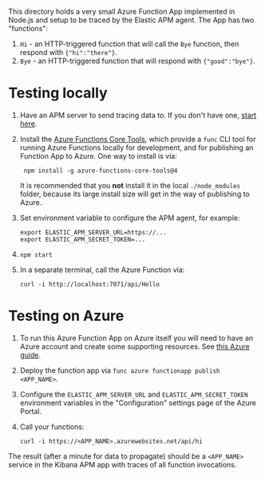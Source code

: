 This directory holds a very small Azure Function App implemented in Node.js
and setup to be traced by the Elastic APM agent. The App has two "functions":

1. `Hi` - an HTTP-triggered function that will call the `Bye` function, then
   respond with `{"hi":"there"}`.
2. `Bye` - an HTTP-triggered function that will respond with `{"good":"bye"}`.


# Testing locally

1. Have an APM server to send tracing data to. If you don't have one,
   [start here](https://www.elastic.co/guide/en/apm/guide/current/apm-quick-start.html).

2. Install the [Azure Functions Core Tools](https://github.com/Azure/azure-functions-core-tools),
   which provide a `func` CLI tool for running Azure Functions locally for
   development, and for publishing an Function App to Azure. One way to
   install is via:

        npm install -g azure-functions-core-tools@4

    It is recommended that you **not** install it in the local `./node_modules`
    folder, because its large install size will get in the way of publishing to
    Azure.

3. Set environment variable to configure the APM agent, for example:

    ```
    export ELASTIC_APM_SERVER_URL=https://...
    export ELASTIC_APM_SECRET_TOKEN=...
    ```

4. `npm start`

5. In a separate terminal, call the Azure Function via:

    ```
    curl -i http://localhost:7071/api/Hello
    ```


# Testing on Azure

1. To run this Azure Function App on Azure itself you will need to have an Azure
   account and create some supporting resources.
   See [this Azure guide](https://learn.microsoft.com/en-us/azure/azure-functions/create-first-function-cli-node#create-supporting-azure-resources-for-your-function).

2. Deploy the function app via `func azure functionapp publish <APP_NAME>`.

3. Configure the `ELASTIC_APM_SERVER_URL` and `ELASTIC_APM_SECRET_TOKEN` environment
   variables in the "Configuration" settings page of the Azure Portal.

4. Call your functions:

    ```
    curl -i https://<APP_NAME>.azurewebsites.net/api/hi
    ```

The result (after a minute for data to propagate) should be a `<APP_NAME>` service
in the Kibana APM app with traces of all function invocations.

